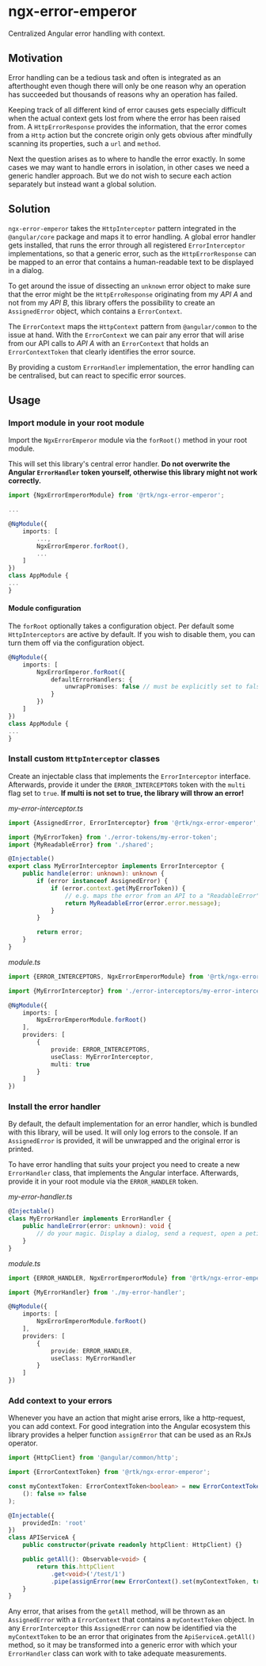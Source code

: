 # ngx-error-emperor

Centralized Angular error handling with context.

## Motivation

Error handling can be a tedious task and often is integrated as an afterthought even though
there will only be one reason why an operation has succeeded but thousands of reasons why an operation has failed.

Keeping track of all different kind of error causes gets especially difficult when the actual context gets lost from where
the error has been raised from. A `HttpErrorResponse` provides the information, that the error comes from a `Http` action
but the concrete origin only gets obvious after mindfully scanning its properties, such a `url` and `method`.

Next the question arises as to where to handle the error exactly. In some cases we may want to handle errors in isolation,
in other cases we need a generic handler approach. But we do not wish to secure each action separately but instead want
a global solution.

## Solution

`ngx-error-emperor` takes the `HttpInterceptor` pattern integrated in the `@angular/core` package and maps it to error handling.
A global error handler gets installed, that runs the error through all registered `ErrorInterceptor` implementations, so that a
generic error, such as the `HttpErrorResponse` can be mapped to an error that contains a human-readable text to be displayed in a
dialog.

To get around the issue of dissecting an `unknown` error object to make sure that the error might be the `HttpErroResponse` originating
from my _API A_ and not from my _API B_, this library offers the possibility to create an `AssignedError` object, which contains a `ErrorContext`.

The `ErrorContext` maps the `HttpContext` pattern from `@angular/common` to the issue at hand. With the `ErrorContext` we can pair any error that will
arise from our API calls to _API A_ with an `ErrorContext` that holds an `ErrorContextToken` that clearly identifies the error source.

By providing a custom `ErrorHandler` implementation, the error handling can be centralised, but can react to specific error sources.

## Usage

### Import module in your root module

Import the `NgxErrorEmperor` module via the `forRoot()` method in your root module.

This will set this library's central error handler.
**Do not overwrite the Angular `ErrorHandler` token yourself, otherwise this library might not work correctly.**

```ts
import {NgxErrorEmperorModule} from '@rtk/ngx-error-emperor';

...

@NgModule({
    imports: [
        ...,
        NgxErrorEmperor.forRoot(),
        ...
    ]
})
class AppModule {
...
}
```

#### Module configuration

The `forRoot` optionally takes a configuration object. Per default some `HttpInterceptors` are active by default.
If you wish to disable them, you can turn them off via the configuration object.

```ts
@NgModule({
    imports: [
        NgxErrorEmperor.forRoot({
            defaultErrorHandlers: {
                unwrapPromises: false // must be explicitly set to false
            }
        })
    ]
})
class AppModule {
...
}
```

### Install custom `HttpInterceptor` classes

Create an injectable class that implements the `ErrorInterceptor` interface. Afterwards, provide it under the `ERROR_INTERCEPTORS`
token with the `multi` flag set to `true`. **If multi is not set to true, the library will throw an error!**

_my-error-interceptor.ts_

```ts
import {AssignedError, ErrorInterceptor} from '@rtk/ngx-error-emperor';

import {MyErrorToken} from './error-tokens/my-error-token';
import {MyReadableError} from './shared';

@Injectable()
export class MyErrorInterceptor implements ErrorInterceptor {
    public handle(error: unknown): unknown {
        if (error instanceof AssignedError) {
            if (error.context.get(MyErrorToken)) {
                // e.g. maps the error from an API to a "ReadableError" associated with a message from the API
                return MyReadableError(error.error.message);
            }
        }

        return error;
    }
}
```

_module.ts_

```ts
import {ERROR_INTERCEPTORS, NgxErrorEmperorModule} from '@rtk/ngx-error-emperor';

import {MyErrorInterceptor} from './error-interceptors/my-error-interceptor';

@NgModule({
    imports: [
        NgxErrorEmperorModule.forRoot()
    ],
    providers: [
        {
            provide: ERROR_INTERCEPTORS,
            useClass: MyErrorInterceptor,
            multi: true
        }
    ]
})
```

### Install the error handler

By default, the default implementation for an error handler, which is bundled with this library, will be used. It will only log errors
to the console. If an `AssignedError` is provided, it will be unwrapped and the original error is printed.

To have error handling that suits your project you need to create a new `ErrorHandler` class, that implements the Angular interface. Afterwards, provide it
in your root module via the `ERROR_HANDLER` token.

_my-error-handler.ts_

```ts
@Injectable()
class MyErrorHandler implements ErrorHandler {
    public handleError(error: unknown): void {
        // do your magic. Display a dialog, send a request, open a petition against all errors or run away from your errors
    }
}
```

_module.ts_

```ts
import {ERROR_HANDLER, NgxErrorEmperorModule} from '@rtk/ngx-error-emperor';

import {MyErrorHandler} from './my-error-handler';

@NgModule({
    imports: [
        NgxErrorEmperorModule.forRoot()
    ],
    providers: [
        {
            provide: ERROR_HANDLER,
            useClass: MyErrorHandler
        }
    ]
})
```

### Add context to your errors

Whenever you have an action that might arise errors, like a http-request, you can add context. For good integration into the
Angular ecosystem this library provides a helper function `assignError` that can be used as an RxJs operator.

```ts
import {HttpClient} from '@angular/common/http';

import {ErrorContextToken} from '@rtk/ngx-error-emperor';

const myContextToken: ErrorContextToken<boolean> = new ErrorContextToken(
    (): false => false
);

@Injectable({
    providedIn: 'root'
})
class APIServiceA {
    public constructor(private readonly httpClient: HttpClient) {}

    public getAll(): Observable<void> {
        return this.httpClient
            .get<void>('/test/1')
            .pipe(assignError(new ErrorContext().set(myContextToken, true)));
    }
}
```

Any error, that arises from the `getAll` method, will be thrown as an `AssignedError` with a `ErrorContext` that contains a
`myContextToken` object. In any `ErrorInterceptor` this `AssignedError` can now be identified via the `myContextToken` to be an error that
originates from the `ApiServiceA.getAll()` method, so it may be transformed into a generic error with which your `ErrorHandler` class can work
with to take adequate measurements.
